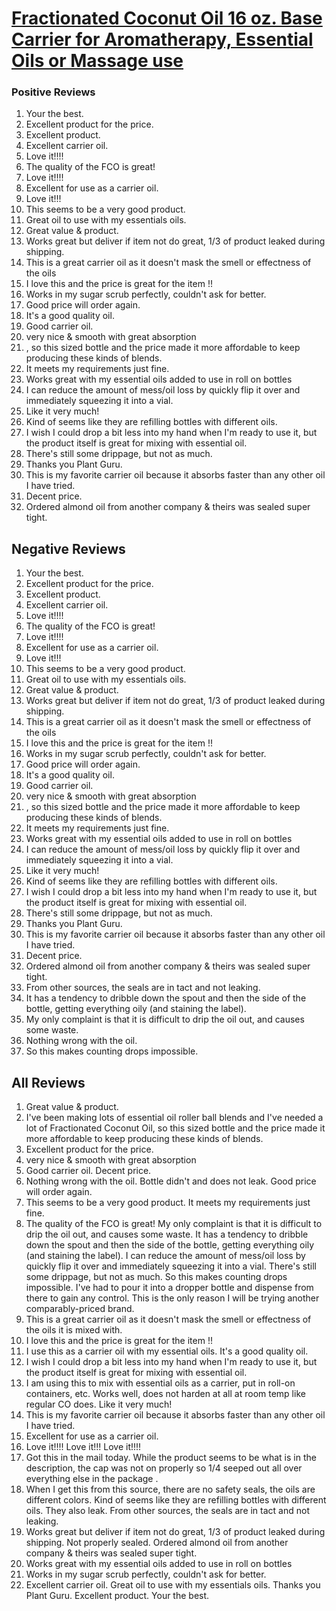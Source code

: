 # [Fractionated Coconut Oil 16 oz. Base Carrier for Aromatherapy, Essential Oils or Massage use](https://products.checkmycream.com/products/Fractionated-Coconut-Oil-16-oz.-Base-Carrier-for-Aromatherapy-Essential-Oils-or-Massage-use.html)

### Positive Reviews

<ol>
      <li>Your the best.</li>
      <li>Excellent product for the price.</li>
      <li>Excellent product.  </li>
      <li>Excellent carrier oil.  </li>
      <li>Love it!!!!</li>
      <li>The quality of the FCO is great!</li>
      <li>Love it!!!!  </li>
      <li>Excellent for use as a carrier oil.</li>
      <li>Love it!!!</li>
      <li>This seems to be a very good product.</li>
      <li>Great oil to use with my essentials oils.  </li>
      <li>Great value &amp; product.</li>
      <li>Works great but deliver if item not do great, 1/3 of product leaked during shipping.</li>
      <li>This is a great carrier oil as it doesn&#x27;t mask the smell or effectness of the oils</li>
      <li>I love this and the price is great for the item !!</li>
      <li>Works in my sugar scrub perfectly, couldn&#x27;t ask for better.</li>
      <li>Good price will order again.</li>
      <li>It&#x27;s a good quality oil.</li>
      <li>Good carrier oil.</li>
      <li>very nice &amp; smooth with great absorption</li>
      <li>, so this sized bottle and the price made it more affordable to keep producing these kinds of blends.</li>
      <li>It meets my requirements just fine.</li>
      <li>Works great with my essential oils added to use in roll on bottles</li>
      <li>I can reduce the amount of mess/oil loss by quickly flip it over and immediately squeezing it into a vial.</li>
      <li>Like it very much!</li>
      <li>Kind of seems like they are refilling bottles with different oils.</li>
      <li>I wish I could drop a bit less into my hand when I&#x27;m ready to use it, but the product itself is great for mixing with essential oil.</li>
      <li>There&#x27;s still some drippage, but not as much.</li>
      <li>Thanks you Plant Guru.</li>
      <li>This is my favorite carrier oil because it absorbs faster than any other oil I have tried.</li>
      <li>Decent price.</li>
      <li>Ordered almond oil from another company &amp; theirs was sealed super tight.</li>
</ol>


<h2>Negative Reviews</h2>
<ol>
<li> Your the best.</li>
<li> Excellent product for the price.</li>
<li> Excellent product.  </li>
<li> Excellent carrier oil.  </li>
<li> Love it!!!!</li>
<li> The quality of the FCO is great!</li>
<li> Love it!!!!  </li>
<li> Excellent for use as a carrier oil.</li>
<li> Love it!!!</li>
<li> This seems to be a very good product.</li>
<li> Great oil to use with my essentials oils.  </li>
<li> Great value &amp; product.</li>
<li> Works great but deliver if item not do great, 1/3 of product leaked during shipping.</li>
<li> This is a great carrier oil as it doesn&#x27;t mask the smell or effectness of the oils</li>
<li> I love this and the price is great for the item !!</li>
<li> Works in my sugar scrub perfectly, couldn&#x27;t ask for better.</li>
<li> Good price will order again.</li>
<li> It&#x27;s a good quality oil.</li>
<li> Good carrier oil.</li>
<li> very nice &amp; smooth with great absorption</li>
<li> , so this sized bottle and the price made it more affordable to keep producing these kinds of blends.</li>
<li> It meets my requirements just fine.</li>
<li> Works great with my essential oils added to use in roll on bottles</li>
<li> I can reduce the amount of mess/oil loss by quickly flip it over and immediately squeezing it into a vial.</li>
<li> Like it very much!</li>
<li> Kind of seems like they are refilling bottles with different oils.</li>
<li> I wish I could drop a bit less into my hand when I&#x27;m ready to use it, but the product itself is great for mixing with essential oil.</li>
<li> There&#x27;s still some drippage, but not as much.</li>
<li> Thanks you Plant Guru.</li>
<li> This is my favorite carrier oil because it absorbs faster than any other oil I have tried.</li>
<li> Decent price.</li>
<li> Ordered almond oil from another company &amp; theirs was sealed super tight.</li>
<li> From other sources, the seals are in tact and not leaking.</li>
<li> It has a tendency to dribble down the spout and then the side of the bottle, getting everything oily (and staining the label).</li>
<li> My only complaint is that it is difficult to drip the oil out, and causes some waste.</li>
<li> Nothing wrong with the oil.</li>
<li> So this makes counting drops impossible.</li>
</ol>

<h2>All Reviews</h2>

<ol>
    <li> Great value &amp; product.</li>
    <li> I&#x27;ve been making lots of essential oil roller ball blends and I&#x27;ve needed a lot of Fractionated Coconut Oil, so this sized bottle and the price made it more affordable to keep producing these kinds of blends.</li>
    <li> Excellent product for the price.</li>
    <li> very nice &amp; smooth with great absorption</li>
    <li> Good carrier oil. Decent price.</li>
    <li> Nothing wrong with the oil. Bottle  didn&#x27;t and does not leak. Good price will order again.</li>
    <li> This seems to be a very good product. It meets my requirements just fine.</li>
    <li> The quality of the FCO is great! My only complaint is that it is difficult to drip the oil out, and causes some waste. It has a tendency to dribble down the spout and then the side of the bottle, getting everything oily (and staining the label). I can reduce the amount of mess/oil loss by quickly flip it over and immediately squeezing it into a vial. There&#x27;s still some drippage, but not as much. So this makes counting drops impossible. I&#x27;ve had to pour it into a dropper bottle and dispense from there to gain any control. This is the only reason I will be trying another comparably-priced brand.</li>
    <li> This is a great carrier oil as it doesn&#x27;t mask the smell or effectness of the oils it is mixed with.</li>
    <li> I love this and the price is great for the item !!</li>
    <li> I use this as a carrier oil with my essential oils. It&#x27;s a good quality oil.</li>
    <li> I wish I could drop a bit less into my hand when I&#x27;m ready to use it, but the product itself is great for mixing with essential oil.</li>
    <li> I am using this to mix with essential oils as a carrier, put in roll-on containers, etc. Works well, does not harden at all at room temp like regular CO does. Like it very much!</li>
    <li> This is my favorite carrier oil because it absorbs faster than any other oil I have tried.</li>
    <li> Excellent for use as a carrier oil.</li>
    <li> Love it!!!!  Love it!!! Love it!!!!</li>
    <li> Got this in the mail today. While the product seems to be what is in the description, the cap was not on properly so 1/4 seeped out all over everything else in the package .</li>
    <li> When I get this from this source, there are no safety seals, the oils are different colors. Kind of seems like they are refilling bottles with different oils. They also leak. From other sources, the seals are in tact and not leaking.</li>
    <li> Works great but deliver if item not do great, 1/3 of product leaked during shipping. Not properly sealed. Ordered almond oil from another company &amp; theirs was sealed super tight.</li>
    <li> Works great with my essential oils added to use in roll on bottles</li>
    <li> Works in my sugar scrub perfectly, couldn&#x27;t ask for better.</li>
    <li> Excellent carrier oil.  Great oil to use with my essentials oils.  Thanks you Plant Guru. Excellent product.  Your the best.</li>
</ol>




